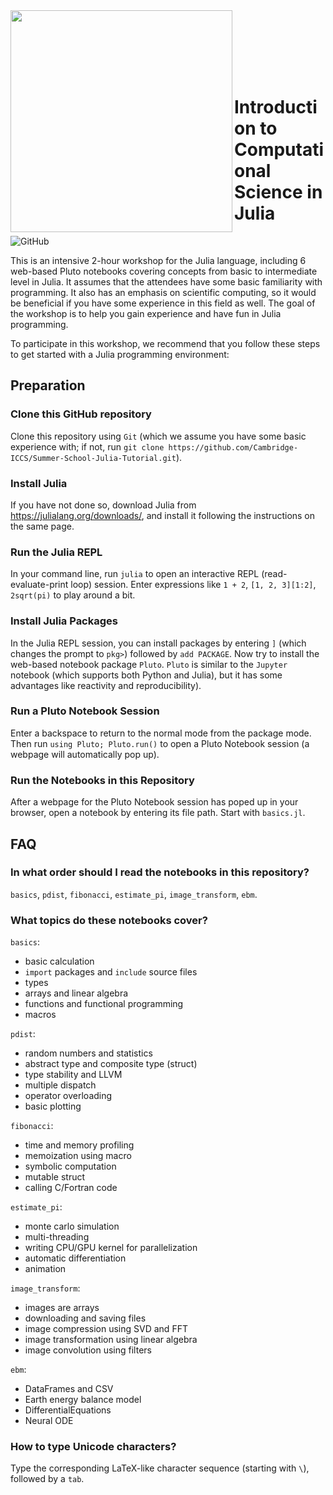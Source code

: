 <img src="https://iccs.cam.ac.uk/sites/iccs.cam.ac.uk/files/logo2_1.png"  width="355" align="left">

<br><br><br><br><br>

# Introduction to Computational Science in Julia

![GitHub](https://img.shields.io/github/license/Cambridge-ICCS/Summer-School-Julia-Tutorial)

This is an intensive 2-hour workshop for the Julia language, including 6 web-based Pluto notebooks covering concepts from basic to intermediate level in Julia. It assumes that the attendees have some basic familiarity with programming. It also has an emphasis on scientific computing, so it would be beneficial if you have some experience in this field as well. The goal of the workshop is to help you gain experience and have fun in Julia programming.

To participate in this workshop, we recommend that you follow these steps to get started with a Julia programming environment:

## Preparation

### Clone this GitHub repository

Clone this repository using `Git` (which we assume you have some basic experience with; if not, run `git clone https://github.com/Cambridge-ICCS/Summer-School-Julia-Tutorial.git`).

### Install Julia

If you have not done so, download Julia from https://julialang.org/downloads/, and install it following the instructions on the same page.

### Run the Julia REPL

In your command line, run `julia` to open an interactive REPL (read-evaluate-print loop) session. Enter expressions like `1 + 2`, `[1, 2, 3][1:2]`, `2sqrt(pi)` to play around a bit.

### Install Julia Packages

In the Julia REPL session, you can install packages by entering `]` (which changes the prompt to `pkg>`) followed by `add PACKAGE`. Now try to install the web-based notebook package `Pluto`. `Pluto` is similar to the `Jupyter` notebook (which supports both Python and Julia), but it has some advantages like reactivity and reproducibility).

### Run a Pluto Notebook Session

Enter a backspace to return to the normal mode from the package mode. Then run `using Pluto; Pluto.run()` to open a Pluto Notebook session (a webpage will automatically pop up). 

### Run the Notebooks in this Repository

After a webpage for the Pluto Notebook session has poped up in your browser, open a notebook by entering its file path. Start with `basics.jl`.

## FAQ

### In what order should I read the notebooks in this repository?
`basics`, `pdist`, `fibonacci`, `estimate_pi`, `image_transform`, `ebm`.

### What topics do these notebooks cover?
`basics`:
- basic calculation
- `import` packages and `include` source files
- types
- arrays and linear algebra
- functions and functional programming
- macros

`pdist`:
- random numbers and statistics
- abstract type and composite type (struct)
- type stability and LLVM
- multiple dispatch
- operator overloading
- basic plotting

`fibonacci`:
- time and memory profiling
- memoization using macro
- symbolic computation
- mutable struct
- calling C/Fortran code

`estimate_pi`:
- monte carlo simulation
- multi-threading
- writing CPU/GPU kernel for parallelization
- automatic differentiation
- animation

`image_transform`:
- images are arrays
- downloading and saving files
- image compression using SVD and FFT
- image transformation using linear algebra
- image convolution using filters

`ebm`:
- DataFrames and CSV
- Earth energy balance model
- DifferentialEquations
- Neural ODE

### How to type Unicode characters?
Type the corresponding LaTeX-like character sequence (starting with `\`), followed by a `tab`.

